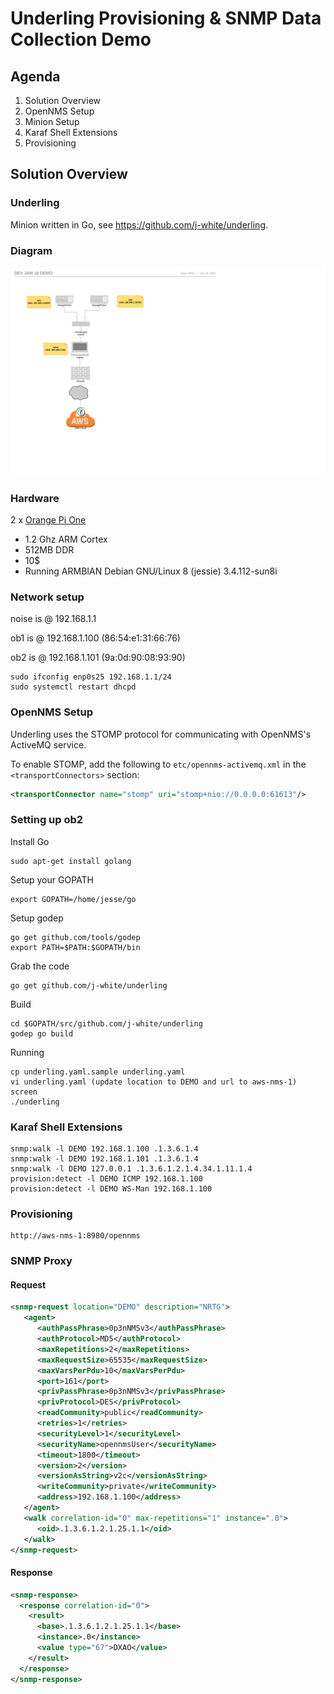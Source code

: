# Underling Provisioning & SNMP Data Collection Demo

## Agenda

1. Solution Overview
1. OpenNMS Setup
1. Minion Setup
1. Karaf Shell Extensions
1. Provisioning

## Solution Overview

### Underling

Minion written in Go, see https://github.com/j-white/underling.

### Diagram

![Lab Setup](diag.png "Lab Setup")

### Hardware

2 x [Orange Pi One](http://www.orangepi.org/orangepione/)

* 1.2 Ghz ARM Cortex
* 512MB DDR
* 10$
* Running ARMBIAN Debian GNU/Linux 8 (jessie) 3.4.112-sun8i

### Network setup

noise is @ 192.168.1.1

ob1 is @ 192.168.1.100 (86:54:e1:31:66:76)

ob2 is @ 192.168.1.101 (9a:0d:90:08:93:90)

    sudo ifconfig enp0s25 192.168.1.1/24
    sudo systemctl restart dhcpd


### OpenNMS Setup

Underling uses the STOMP protocol for communicating with OpenNMS's ActiveMQ service.

To enable STOMP, add the following to `etc/opennms-activemq.xml` in the `<transportConnectors>` section:

```xml
<transportConnector name="stomp" uri="stomp+nio://0.0.0.0:61613"/>
```

### Setting up ob2

Install Go

    sudo apt-get install golang

Setup your GOPATH

    export GOPATH=/home/jesse/go

Setup godep

    go get github.com/tools/godep
    export PATH=$PATH:$GOPATH/bin

Grab the code

    go get github.com/j-white/underling

Build

    cd $GOPATH/src/github.com/j-white/underling
    godep go build

Running

    cp underling.yaml.sample underling.yaml
    vi underling.yaml (update location to DEMO and url to aws-nms-1)
    screen
    ./underling

### Karaf Shell Extensions

    snmp:walk -l DEMO 192.168.1.100 .1.3.6.1.4
    snmp:walk -l DEMO 192.168.1.101 .1.3.6.1.4
    snmp:walk -l DEMO 127.0.0.1 .1.3.6.1.2.1.4.34.1.11.1.4
    provision:detect -l DEMO ICMP 192.168.1.100
    provision:detect -l DEMO WS-Man 192.168.1.100

### Provisioning

    http://aws-nms-1:8980/opennms


### SNMP Proxy

#### Request

```xml
<snmp-request location="DEMO" description="NRTG">
   <agent>
      <authPassPhrase>0p3nNMSv3</authPassPhrase>
      <authProtocol>MD5</authProtocol>
      <maxRepetitions>2</maxRepetitions>
      <maxRequestSize>65535</maxRequestSize>
      <maxVarsPerPdu>10</maxVarsPerPdu>
      <port>161</port>
      <privPassPhrase>0p3nNMSv3</privPassPhrase>
      <privProtocol>DES</privProtocol>
      <readCommunity>public</readCommunity>
      <retries>1</retries>
      <securityLevel>1</securityLevel>
      <securityName>opennmsUser</securityName>
      <timeout>1800</timeout>
      <version>2</version>
      <versionAsString>v2c</versionAsString>
      <writeCommunity>private</writeCommunity>
      <address>192.168.1.100</address>
   </agent>
   <walk correlation-id="0" max-repetitions="1" instance=".0">
      <oid>.1.3.6.1.2.1.25.1.1</oid>
   </walk>
</snmp-request>
```

#### Response

```xml
<snmp-response>
  <response correlation-id="0">
    <result>
      <base>.1.3.6.1.2.1.25.1.1</base>
      <instance>.0</instance>
      <value type="67">DXAO</value>
    </result>
  </response>
</snmp-response>
```
